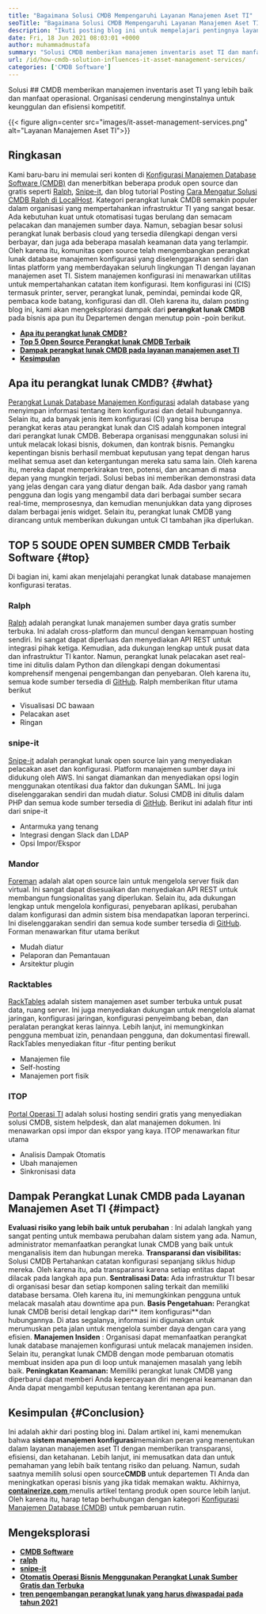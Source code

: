 ```yaml
---
title: "Bagaimana Solusi CMDB Mempengaruhi Layanan Manajemen Aset TI" 
seoTitle: "Bagaimana Solusi CMDB Mempengaruhi Layanan Manajemen Aset TI" 
description: "Ikuti posting blog ini untuk mempelajari pentingnya layanan manajemen aset IT open source dan perangkat lunak CMDB gratis dalam mengelola berbagai item konfigurasi." 
date: Fri, 18 Jun 2021 08:03:01 +0000
author: muhammadmustafa
summary: "Solusi CMDB memberikan manajemen inventaris aset TI dan manfaat operasional yang lebih baik. Organisasi cenderung menginstalnya untuk keunggulan dan efisiensi kompetitif." 
url: /id/how-cmdb-solution-influences-it-asset-management-services/
categories: ['CMDB Software']
---
```


Solusi ## CMDB memberikan manajemen inventaris aset TI yang lebih baik dan manfaat operasional. Organisasi cenderung menginstalnya untuk keunggulan dan efisiensi kompetitif.

{{< figure align=center src="images/it-asset-management-services.png" alt="Layanan Manajemen Aset TI">}}


## **Ringkasan** 
Kami baru-baru ini memulai seri konten di [Konfigurasi Manajemen Database Software (CMDB)][1] dan menerbitkan beberapa produk open source dan gratis seperti [Ralph][2], [Snipe-it][3], dan blog tutorial Posting [Cara Mengatur Solusi CMDB Ralph di LocalHost][4]. Kategori perangkat lunak CMDB semakin populer dalam organisasi yang mempertahankan infrastruktur TI yang sangat besar. Ada kebutuhan kuat untuk otomatisasi tugas berulang dan semacam pelacakan dan manajemen sumber daya. Namun, sebagian besar solusi perangkat lunak berbasis cloud yang tersedia dilengkapi dengan versi berbayar, dan juga ada beberapa masalah keamanan data yang terlampir. Oleh karena itu, komunitas open source telah mengembangkan perangkat lunak database manajemen konfigurasi yang diselenggarakan sendiri dan lintas platform yang memberdayakan seluruh lingkungan TI dengan layanan manajemen aset TI.
Sistem manajemen konfigurasi ini menawarkan utilitas untuk mempertahankan catatan item konfigurasi. Item konfigurasi ini (CIS) termasuk printer, server, perangkat lunak, pemindai, pemindai kode QR, pembaca kode batang, konfigurasi dan dll. Oleh karena itu, dalam posting blog ini, kami akan mengeksplorasi dampak dari **perangkat lunak CMDB** pada bisnis apa pun itu Departemen dengan menutup poin -poin berikut.
* **[Apa itu perangkat lunak CMDB?][5]** 
* **[Top 5 Open Source Perangkat lunak CMDB Terbaik][6]** 
* [ **Dampak perangkat lunak CMDB pada layanan manajemen aset TI** ][7]
* **[Kesimpulan][8]** 

## **Apa itu perangkat lunak CMDB?** {#what}

[Perangkat Lunak Database Manajemen Konfigurasi][1] adalah database yang menyimpan informasi tentang item konfigurasi dan detail hubungannya. Selain itu, ada banyak jenis item konfigurasi (CI) yang bisa berupa perangkat keras atau perangkat lunak dan CIS adalah komponen integral dari perangkat lunak CMDB. Beberapa organisasi menggunakan solusi ini untuk melacak lokasi bisnis, dokumen, dan kontrak bisnis. Pemangku kepentingan bisnis berhasil membuat keputusan yang tepat dengan harus melihat semua aset dan ketergantungan mereka satu sama lain. Oleh karena itu, mereka dapat memperkirakan tren, potensi, dan ancaman di masa depan yang mungkin terjadi. Solusi bebas ini memberikan demonstrasi data yang jelas dengan cara yang diatur dengan baik. Ada dasbor yang ramah pengguna dan logis yang mengambil data dari berbagai sumber secara real-time, memprosesnya, dan kemudian menunjukkan data yang diproses dalam berbagai jenis widget. Selain itu, perangkat lunak CMDB yang dirancang untuk memberikan dukungan untuk CI tambahan jika diperlukan.

## **TOP 5 SOUDE OPEN SUMBER CMDB Terbaik Software** {#top}

Di bagian ini, kami akan menjelajahi perangkat lunak database manajemen konfigurasi teratas.

### Ralph
[Ralph][2] adalah perangkat lunak manajemen sumber daya gratis sumber terbuka. Ini adalah cross-platform dan muncul dengan kemampuan hosting sendiri. Ini sangat dapat diperluas dan menyediakan API REST untuk integrasi pihak ketiga. Kemudian, ada dukungan lengkap untuk pusat data dan infrastruktur TI kantor. Namun, perangkat lunak pelacakan aset real-time ini ditulis dalam Python dan dilengkapi dengan dokumentasi komprehensif mengenai pengembangan dan penyebaran. Oleh karena itu, semua kode sumber tersedia di [GitHub][9].
Ralph memberikan fitur utama berikut
  * Visualisasi DC bawaan
  * Pelacakan aset
  * Ringan

### snipe-it
[Snipe-it][3] adalah perangkat lunak open source lain yang menyediakan pelacakan aset dan konfigurasi. Platform manajemen sumber daya ini didukung oleh AWS. Ini sangat diamankan dan menyediakan opsi login menggunakan otentikasi dua faktor dan dukungan SAML. Ini juga diselenggarakan sendiri dan mudah diatur. Solusi CMDB ini ditulis dalam PHP dan semua kode sumber tersedia di [GitHub][10].
Berikut ini adalah fitur inti dari snipe-it
  * Antarmuka yang tenang
  * Integrasi dengan Slack dan LDAP
  * Opsi Impor/Ekspor

### Mandor
[Foreman][11] adalah alat open source lain untuk mengelola server fisik dan virtual. Ini sangat dapat disesuaikan dan menyediakan API REST untuk membangun fungsionalitas yang diperlukan. Selain itu, ada dukungan lengkap untuk mengelola konfigurasi, penyebaran aplikasi, perubahan dalam konfigurasi dan admin sistem bisa mendapatkan laporan terperinci. Ini diselenggarakan sendiri dan semua kode sumber tersedia di [GitHub][12].
Forman menawarkan fitur utama berikut
  * Mudah diatur
  * Pelaporan dan Pemantauan
  * Arsitektur plugin

### Racktables
[RackTables][13] adalah sistem manajemen aset sumber terbuka untuk pusat data, ruang server. Ini juga menyediakan dukungan untuk mengelola alamat jaringan, konfigurasi jaringan, konfigurasi penyeimbang beban, dan peralatan perangkat keras lainnya. Lebih lanjut, ini memungkinkan pengguna membuat izin, penandaan pengguna, dan dokumentasi firewall.
RackTables menyediakan fitur -fitur penting berikut
  * Manajemen file
  * Self-hosting
  * Manajemen port fisik

### ITOP
[Portal Operasi TI][14] adalah solusi hosting sendiri gratis yang menyediakan solusi CMDB, sistem helpdesk, dan alat manajemen dokumen. Ini menawarkan opsi impor dan ekspor yang kaya.
ITOP menawarkan fitur utama
  * Analisis Dampak Otomatis
  * Ubah manajemen
  * Sinkronisasi data

## Dampak Perangkat Lunak CMDB pada [][15] Layanan Manajemen Aset TI {#impact}

**Evaluasi risiko yang lebih baik untuk perubahan** : Ini adalah langkah yang sangat penting untuk membawa perubahan dalam sistem yang ada. Namun, administrator memanfaatkan perangkat lunak CMDB yang baik untuk menganalisis item dan hubungan mereka.
**Transparansi dan visibilitas:**  Solusi CMDB Pertahankan catatan konfigurasi sepanjang siklus hidup mereka. Oleh karena itu, ada transparansi karena setiap entitas dapat dilacak pada langkah apa pun.
**Sentralisasi Data:**  Ada infrastruktur TI besar di organisasi besar dan setiap komponen saling terkait dan memiliki database bersama. Oleh karena itu, ini memungkinkan pengguna untuk melacak masalah atau downtime apa pun.
**Basis Pengetahuan:** Perangkat lunak CMDB berisi detail lengkap dari** item konfigurasi**dan hubungannya. Di atas segalanya, informasi ini digunakan untuk merumuskan peta jalan untuk mengelola sumber daya dengan cara yang efisien.
**Manajemen Insiden** : Organisasi dapat memanfaatkan perangkat lunak database manajemen konfigurasi untuk melacak manajemen insiden. Selain itu, perangkat lunak CMDB dengan mode pembaruan otomatis membuat insiden apa pun di loop untuk manajemen masalah yang lebih baik.
**Peningkatan Keamanan:**  Memiliki perangkat lunak CMDB yang diperbarui dapat memberi Anda kepercayaan diri mengenai keamanan dan Anda dapat mengambil keputusan tentang kerentanan apa pun.

## **Kesimpulan** {#Conclusion}

Ini adalah akhir dari posting blog ini. Dalam artikel ini, kami menemukan bahwa **sistem manajemen konfigurasi**memainkan peran yang menentukan dalam layanan manajemen aset TI dengan memberikan transparansi, efisiensi, dan ketahanan. Lebih lanjut, ini memusatkan data dan untuk pemahaman yang lebih baik tentang risiko dan peluang. Namun, sudah saatnya memilih solusi open source**CMDB** untuk departemen TI Anda dan meningkatkan operasi bisnis yang jika tidak memakan waktu.
Akhirnya, [ **containerize.com** ][16] menulis artikel tentang produk open source lebih lanjut. Oleh karena itu, harap tetap berhubungan dengan kategori [][17][Konfigurasi Manajemen Database (CMDB][1]) untuk pembaruan rutin.

## Mengeksplorasi
* **[CMDB Software][1]** 
* **[ralph][2]** 
* [ **snipe-it** ][3]
* [ **Otomatis Operasi Bisnis Menggunakan Perangkat Lunak Sumber Gratis dan Terbuka** ][18]
* **[tren pengembangan perangkat lunak yang harus diwaspadai pada tahun 2021][19]** 



[1]: https://products.containerize.com/cmdb-software/
[2]: https://products.containerize.com/cmdb-software/ralph/
[3]: https://products.containerize.com/cmdb-software/snipe-it/
[4]: https://blog.containerize.com/cmdb-software/how-to-set-up-cmdb-solution-ralph-on-localhost/
[5]: #what
[6]: #top
[7]: #impact
[8]: #Conclusion
[9]: https://github.com/allegro/ralph
[10]: https://github.com/snipe/snipe-it
[11]: https://theforeman.org/
[12]: https://github.com/theforeman/foreman
[13]: https://www.racktables.org/
[14]: https://www.combodo.com/itop
[15]: https://blog.containerize.com/wp-admin/post.php?post=5864&action=edit#app
[16]: https://www.containerize.com/
[17]: https://products.containerize.com/single-sign-on/
[18]: https://blog.containerize.com/blogging/automate-business-operations-using-open-source-software/
[19]: https://blog.containerize.com/blockchain-platforms/software-development-trends-to-look-out-for-in-2021/
